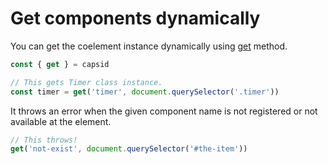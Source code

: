 # Get components dynamically

You can get the coelement instance dynamically using [get](../api/core.md#get) method.

```js
const { get } = capsid

// This gets Timer class instance.
const timer = get('timer', document.querySelector('.timer'))
```

It throws an error when the given component name is not registered or not available at the element.

```js
// This throws!
get('not-exist', document.querySelector('#the-item'))
```
